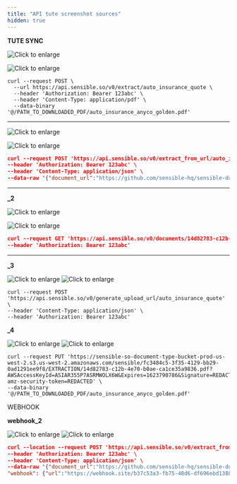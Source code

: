 ```yaml
---
title: "API tute screenshot sources"
hidden: true
---
```


**TUTE SYNC**

![Click to enlarge](https://raw.githubusercontent.com/sensible-hq/sensible-docs/main/readme-sync/assets/v0/images/final/quickstart_postman_import.png)

![Click to enlarge](https://raw.githubusercontent.com/sensible-hq/sensible-docs/main/readme-sync/assets/v0/images/source/quickstart_postman_import.png)

```
curl --request POST \
  --url https://api.sensible.so/v0/extract/auto_insurance_quote \
  --header 'Authorization: Bearer 123abc' \
  --header 'Content-Type: application/pdf' \
  --data-binary '@/PATH_TO_DOWNLOADED_PDF/auto_insurance_anyco_golden.pdf'
```



---



![Click to enlarge](https://raw.githubusercontent.com/sensible-hq/sensible-docs/main/readme-sync/assets/v0/images/final/api_quickstart_postman_1.png)

![Click to enlarge](https://raw.githubusercontent.com/sensible-hq/sensible-docs/main/readme-sync/assets/v0/images/source/api_quickstart_postman_1.png)

```json
curl --request POST 'https://api.sensible.so/v0/extract_from_url/auto_insurance_quote' \
--header 'Authorization: Bearer 123abc' \
--header 'Content-Type: application/json' \
--data-raw '{"document_url":"https://github.com/sensible-hq/sensible-docs/raw/main/readme-sync/assets/v0/pdfs/auto_insurance_anyco_golden.pdf"}'
```

-----

**_2**

![Click to enlarge](https://raw.githubusercontent.com/sensible-hq/sensible-docs/main/readme-sync/assets/v0/images/final/api_quickstart_postman_2.png)

![Click to enlarge](https://raw.githubusercontent.com/sensible-hq/sensible-docs/main/readme-sync/assets/v0/images/source/api_quickstart_postman_2.png)

```json
curl --request GET 'https://api.sensible.so/v0/documents/14d82783-c12b-4e70-b0ae-ca1ce35a9836' \
--header 'Authorization: Bearer 123abc'
```

----

**_3**

![Click to enlarge](https://raw.githubusercontent.com/sensible-hq/sensible-docs/main/readme-sync/assets/v0/images/final/api_quickstart_postman_3.png)
![Click to enlarge](https://raw.githubusercontent.com/sensible-hq/sensible-docs/main/readme-sync/assets/v0/images/source/api_quickstart_postman_3.png)

```
curl --request POST 'https://api.sensible.so/v0/generate_upload_url/auto_insurance_quote' \
--header 'Content-Type: application/json' \
--header 'Authorization: Bearer 123abc'
```

**_4**

![Click to enlarge](https://raw.githubusercontent.com/sensible-hq/sensible-docs/main/readme-sync/assets/v0/images/final/api_quickstart_postman_4.png)
![Click to enlarge](https://raw.githubusercontent.com/sensible-hq/sensible-docs/main/readme-sync/assets/v0/images/source/api_quickstart_postman_4.png)

```
curl --request PUT 'https://sensible-so-document-type-bucket-prod-us-west-2.s3.us-west-2.amazonaws.com/sensible/fc3484c5-3f35-4129-bb29-0ad1291ee9f8/EXTRACTION/14d82783-c12b-4e70-b0ae-ca1ce35a9836.pdf?AWSAccessKeyId=ASIAR355P7ASRMWOLX6W&Expires=1623790786&Signature=REDACTED-amz-security-token=REDACTED' \
--data-binary '@/PATH_TO_DOWNLOADED_PDF/auto_insurance_anyco_golden.pdf'
```



WEBHOOK

**webhook_2**

![Click to enlarge](https://raw.githubusercontent.com/sensible-hq/sensible-docs/main/readme-sync/assets/v0/images/final/api_quickstart_webhook_2.png)
![Click to enlarge](https://raw.githubusercontent.com/sensible-hq/sensible-docs/main/readme-sync/assets/v0/images/source/api_quickstart_webhook_2.png)

```json
curl --location --request POST 'https://api.sensible.so/v0/extract_from_url/auto_insurance_quote' \
--header 'Authorization: Bearer 123abc' \
--header 'Content-Type: application/json' \
--data-raw '{"document_url":"https://github.com/sensible-hq/sensible-docs/raw/main/readme-sync/assets/v0/pdfs/auto_insurance_anyco_golden.pdf",
"webhook": {"url":"https://webhook.site/b37c53a3-fb75-48d6-df696ebd1388","payload":"some info you want to include that is additional to the default payload, which includes extraction id, type, and parsed doc"}}'
```

